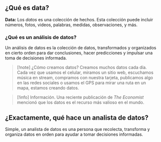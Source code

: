 ## ¿Qué es data?
**Data:** Los *datos* es una colección de hechos.
Esta colección puede incluir números, fotos, videos, palabras, medidas, observaciones, y más.


### ¿Qué es un análisis de datos?
Un análisis de datos es la colección de datos, transformados y organizados en cierto orden para dar conclusiones, hacer predicciones y impulsar una toma de decisiones informada.


>[!note] ¿Cómo creamos datos?
>Creamos muchos datos cada día. Cada vez que usamos el celular, miramos un sitio web, escuchamos música en stream, compramos con nuestra tarjeta, publicamos algo en las redes sociales o usamos el GPS para mirar una ruta en un mapa, estamos creando datos.


>[!info] Información.
>Una reciente publicación de *The Economist* mencionó que los datos es el recurso más valioso en el mundo.


## ¿Exactamente, qué hace un analista de datos?
Simple, un analista de datos es una persona que recolecta, transforma y organiza datos en orden para ayudar a tomar decisiones informadas.

